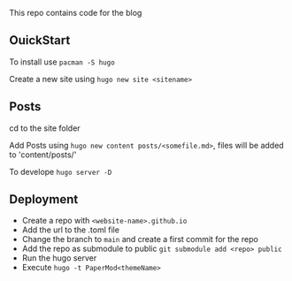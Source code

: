 This repo contains code for the blog

## OuickStart

To install use `pacman -S hugo`

Create a new site using `hugo new site <sitename>`

## Posts

cd to the site folder

Add Posts using `hugo new content posts/<somefile.md>`, files will be added to 'content/posts/'

To develope `hugo server -D`

## Deployment 

- Create a repo with `<website-name>.github.io`
- Add the url to the .toml file
- Change the branch to `main` and create a first commit for the repo
- Add the repo as submodule to public `git submodule add <repo> public`
- Run the hugo server
- Execute `hugo -t PaperMod<themeName>` 
